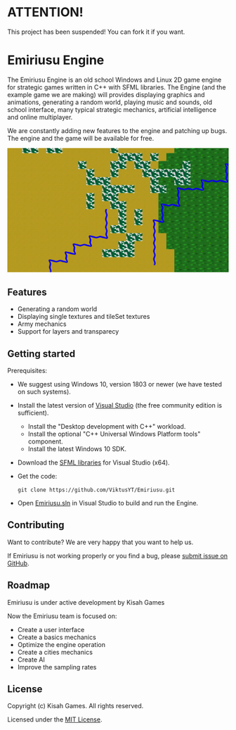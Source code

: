 # ATTENTION!
This project has been suspended! You can fork it if you want.

# Emiriusu Engine
The Emiriusu Engine is an old school Windows and Linux 2D game engine for strategic games written in C++ with SFML libraries. The Engine (and the example game we are making) will provides displaying graphics and animations, generating a random world, playing music and sounds, old school interface, many typical strategic mechanics, artificial intelligence and online multiplayer.

We are constantly adding new features to the engine and patching up bugs. The engine and the game will be available for free.


  ![Emiriusu Screenshot](docs/images/gameSS.png)

## Features
- Generating a random world
- Displaying single textures and tileSet textures
- Army mechanics
- Support for layers and transparecy

## Getting started
Prerequisites:
- We suggest using Windows 10, version 1803 or newer (we have tested on such systems).
- Install the latest version of [Visual Studio](https://developer.microsoft.com/en-us/windows/downloads) (the free community edition is sufficient).
  - Install the "Desktop development with C++" workload.
  - Install the optional "C++ Universal Windows Platform tools" component.
  - Install the latest Windows 10 SDK.

  
- Download the [SFML libraries](https://www.sfml-dev.org/download/sfml/2.5.1/) for Visual Studio (x64).

- Get the code:
    ```
    git clone https://github.com/ViktusYT/Emiriusu.git
    ```

- Open [Emiriusu.sln](Emiriusu.sln) in Visual Studio to build and run the Engine.

## Contributing
Want to contribute? We are very happy that you want to help us.

If Emiriusu is not working properly or you find a bug, please [submit issue on GitHub](https://github.com/ViktusYT/Emiriusu/issues).

## Roadmap
Emiriusu is under active development by Kisah Games

Now the Emiriusu team is focused on:
- Create a user interface
- Create a basics mechanics
- Optimize the engine operation
- Create a cities mechanics
- Create AI
- Improve the sampling rates

## License
Copyright (c) Kisah Games. All rights reserved.

Licensed under the [MIT License](./LICENSE).
